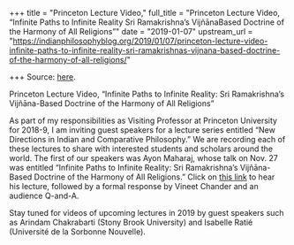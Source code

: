 +++
title = "Princeton Lecture Video,"
full_title = "Princeton Lecture Video, “Infinite Paths to Infinite Reality Sri Ramakrishna’s VijñānaBased Doctrine of the Harmony of All Religions”"
date = "2019-01-07"
upstream_url = "https://indianphilosophyblog.org/2019/01/07/princeton-lecture-video-infinite-paths-to-infinite-reality-sri-ramakrishnas-vijnana-based-doctrine-of-the-harmony-of-all-religions/"

+++
Source: [here](https://indianphilosophyblog.org/2019/01/07/princeton-lecture-video-infinite-paths-to-infinite-reality-sri-ramakrishnas-vijnana-based-doctrine-of-the-harmony-of-all-religions/).

Princeton Lecture Video, “Infinite Paths to Infinite Reality: Sri Ramakrishna’s Vijñāna-Based Doctrine of the Harmony of All Religions”

As part of my responsibilities as Visiting Professor at Princeton
University for 2018-9, I am inviting guest speakers for a lecture series
entitled “New Directions in Indian and Comparative Philosophy.” We are
recording each of these lectures to share with interested students and
scholars around the world. The first of our speakers was Ayon Maharaj,
whose talk on Nov. 27 was entitled “Infinite Paths to Infinite Reality:
Sri Ramakrishna’s Vijñāna-Based Doctrine of the Harmony of All
Religions.” Click on [this
link](https://www.kaltura.com/index.php/extwidget/preview/partner_id/1449362/uiconf_id/14292362/entry_id/1_zf4v0s54/embed/auto?&flashvars%5BstreamerType%5D=auto)
to hear his lecture, followed by a formal response by Vineet Chander and
an audience Q-and-A.

Stay tuned for videos of upcoming lectures in 2019 by guest speakers
such as Arindam Chakrabarti (Stony Brook University) and Isabelle Ratié
(Université de la Sorbonne Nouvelle).
